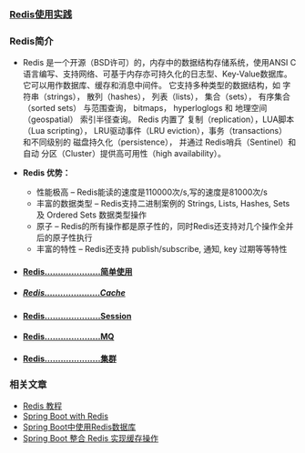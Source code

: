 ### [Redis使用实践](https://github.com/timebusker/spring-boot/tree/master/spring-boot-15-Redis/)

### Redis简介
 - Redis 是一个开源（BSD许可）的，内存中的数据结构存储系统，使用ANSI C语言编写、支持网络、可基于内存亦可持久化的日志型、Key-Value数据库。它可以用作数据库、缓存和消息中间件。 它支持多种类型的数据结构，如 字符串（strings）， 散列（hashes）， 列表（lists）， 集合（sets）， 有序集合（sorted sets） 与范围查询， bitmaps， hyperloglogs 和 地理空间（geospatial） 索引半径查询。 Redis 内置了 复制（replication），LUA脚本（Lua scripting）， LRU驱动事件（LRU eviction），事务（transactions） 和不同级别的 磁盘持久化（persistence）， 并通过 Redis哨兵（Sentinel）和自动 分区（Cluster）提供高可用性（high availability）。
 - **Redis 优势：**  
    - 性能极高 – Redis能读的速度是110000次/s,写的速度是81000次/s  
    - 丰富的数据类型 – Redis支持二进制案例的 Strings, Lists, Hashes, Sets 及 Ordered Sets 数据类型操作  
    - 原子 – Redis的所有操作都是原子性的，同时Redis还支持对几个操作全并后的原子性执行  
    - 丰富的特性 – Redis还支持 publish/subscribe, 通知, key 过期等等特性   

- #### [Redis.....................简单使用](https://github.com/timebusker/spring-boot/tree/master/spring-boot-15-Redis/spring-boot-15-Redis-sample/)

- ##### [Redis.....................Cache](https://github.com/timebusker/spring-boot/tree/master/spring-boot-15-Redis/spring-boot-15-Redis-cache)

- #### [Redis.....................Session](https://github.com/timebusker/spring-boot/tree/master/spring-boot-15-Redis/spring-boot-15-Redis-session)

- #### [Redis.....................MQ](https://github.com/timebusker/spring-boot/tree/master/spring-boot-15-Redis/spring-boot-15-Redis-mq)

- #### [Redis.....................集群](https://github.com/timebusker/spring-boot/tree/master/spring-boot-15-Redis/spring-boot-15-Redis-cluster)



### 相关文章

 - [Redis 教程](http://www.runoob.com/redis/redis-intro.html)   
 - [Spring Boot with Redis](http://www.jianshu.com/p/a2ab17707eff)   
 - [Spring Boot中使用Redis数据库](http://blog.didispace.com/springbootredis/)    
 - [Spring Boot 整合 Redis 实现缓存操作](http://www.bysocket.com/?p=1756)    